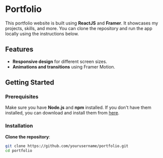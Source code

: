 # Portfolio 

This portfolio website is built using **ReactJS** and **Framer**. It showcases my projects, skills, and more. You can clone the repository and run the app locally using the instructions below.

## Features

- **Responsive design** for different screen sizes.
- **Animations and transitions** using Framer Motion.

## Getting Started

### Prerequisites

Make sure you have **Node.js** and **npm** installed. If you don't have them installed, you can download and install them from [here](https://nodejs.org/).

### Installation

**Clone the repository**:

   ```bash
   git clone https://github.com/yourusername/portfolio.git
   cd portfolio

   
